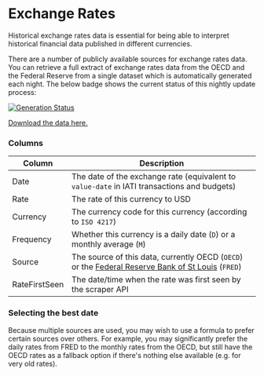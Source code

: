 # Exchange Rates

Historical exchange rates data is essential for being able to interpret historical financial data published in different currencies.

There are a number of publicly available sources for exchange rates data. You can retrieve a full extract of exchange rates data from the OECD and the Federal Reserve from a single dataset which is automatically generated each night. The below badge shows the current status of this nightly update process:

[![Generation Status](https://github.com/codeforIATI/exchangerates-scraper/workflows/Get%20exchange%20rates%20data/badge.svg?branch=main)](https://github.com/codeforIATI/exchangerates-scraper/actions?query=workflow%3A%22Get+exchange+rates+data%22)

[Download the data here.](https://codeforiati.org/exchangerates-scraper/consolidated.csv)

### Columns

| Column | Description |
| ------ | ----------- |
| Date | The date of the exchange rate (equivalent to `value-date` in IATI transactions and budgets) |
| Rate | The rate of this currency to USD |
| Currency | The currency code for this currency (according to `ISO 4217`) |
| Frequency | Whether this currency is a daily date (`D`) or a monthly average (`M`) |
| Source | The source of this data, currently OECD (`OECD`) or the [Federal Reserve Bank of St Louis](https://fred.stlouisfed.org) (`FRED`) |
| RateFirstSeen | The date/time when the rate was first seen by the scraper API |

### Selecting the best date

Because multiple sources are used, you may wish to use a formula to prefer certain sources over others. For example, you may significantly prefer the daily rates from FRED to the monthly rates from the OECD, but still have the OECD rates as a fallback option if there's nothing else available (e.g. for very old rates).
